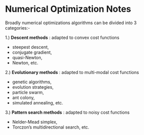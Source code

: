 # Numerical Optimization Notes

Broadly numerical optimizations algorithms can be divided into 3 categories:-

1.) **Descent methods** : adapted to convex cost functions
 - steepest descent, 
 - conjugate gradient, 
 - quasi-Newton, 
 - Newton, etc.
 
2.) **Evolutionary methods** : adapted to multi-modal cost functions
 - genetic algorithms, 
 - evolution strategies, 
 - particle swarm, 
 - ant colony, 
 - simulated annealing, etc.
 
3.) **Pattern search methods** : adapted to noisy cost functions
 - Nelder-Mead simplex, 
 - Torczon’s multidirectional search, etc.
 
